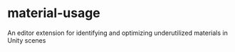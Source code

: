 # material-usage
An editor extension for identifying and optimizing underutilized materials in Unity scenes
